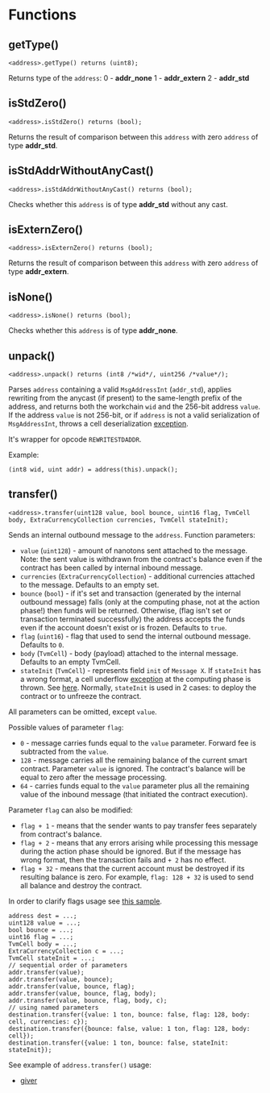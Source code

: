 # Functions

## getType()

```solidity
<address>.getType() returns (uint8);
```

Returns type of the `address`: 0 - **addr\_none** 1 - **addr\_extern** 2 - **addr\_std**

## isStdZero()

```solidity
<address>.isStdZero() returns (bool);
```

Returns the result of comparison between this `address` with zero `address` of type **addr\_std**.

## isStdAddrWithoutAnyCast()

```solidity
<address>.isStdAddrWithoutAnyCast() returns (bool);
```

Checks whether this `address` is of type **addr\_std** without any cast.

## isExternZero()

```solidity
<address>.isExternZero() returns (bool);
```

Returns the result of comparison between this `address` with zero `address` of type **addr\_extern**.

## isNone()

```solidity
<address>.isNone() returns (bool);
```

Checks whether this `address` is of type **addr\_none**.

## unpack()

```solidity
<address>.unpack() returns (int8 /*wid*/, uint256 /*value*/);
```

Parses `address` containing a valid `MsgAddressInt` (`addr_std`), applies rewriting from the anycast (if present) to the same-length prefix of the address, and returns both the workchain `wid` and the 256-bit address `value`. If the address `value` is not 256-bit, or if `address` is not a valid serialization of `MsgAddressInt`, throws a cell deserialization [exception](../../troubleshooting/tvm-exception-codes.md).

It's wrapper for opcode `REWRITESTDADDR`.

Example:

```solidity
(int8 wid, uint addr) = address(this).unpack();
```

## transfer()

```solidity
<address>.transfer(uint128 value, bool bounce, uint16 flag, TvmCell body, ExtraCurrencyCollection currencies, TvmCell stateInit);
```

Sends an internal outbound message to the `address`. Function parameters:

* `value` (`uint128`) - amount of nanotons sent attached to the message. Note: the sent value is withdrawn from the contract's balance even if the contract has been called by internal inbound message.
* `currencies` (`ExtraCurrencyCollection`) - additional currencies attached to the message. Defaults to an empty set.
* `bounce` (`bool`) - if it's set and transaction (generated by the internal outbound message) falls (only at the computing phase, not at the action phase!) then funds will be returned. Otherwise, (flag isn't set or transaction terminated successfully) the address accepts the funds even if the account doesn't exist or is frozen. Defaults to `true`.
* `flag` (`uint16`) - flag that used to send the internal outbound message. Defaults to `0`.
* `body` (`TvmCell`) - body (payload) attached to the internal message. Defaults to an empty TvmCell.
* `stateInit` (`TvmCell`) - represents field `init` of `Message X`. If `stateInit` has a wrong format, a cell underflow [exception](../../troubleshooting/tvm-exception-codes.md) at the computing phase is thrown. See [here](https://github.com/ton-blockchain/ton/blob/master/crypto/block/block.tlb#L148). Normally, `stateInit` is used in 2 cases: to deploy the contract or to unfreeze the contract.

All parameters can be omitted, except `value`.

Possible values of parameter `flag`:

* `0` - message carries funds equal to the `value` parameter. Forward fee is subtracted from the `value`.
* `128` - message carries all the remaining balance of the current smart contract. Parameter `value` is ignored. The contract's balance will be equal to zero after the message processing.
* `64` - carries funds equal to the `value` parameter plus all the remaining value of the inbound message (that initiated the contract execution).

Parameter `flag` can also be modified:

* `flag + 1` - means that the sender wants to pay transfer fees separately from contract's balance.
* `flag + 2` - means that any errors arising while processing this message during the action phase should be ignored. But if the message has wrong format, then the transaction fails and `+ 2` has no effect.
* `flag + 32` - means that the current account must be destroyed if its resulting balance is zero. For example, `flag: 128 + 32` is used to send all balance and destroy the contract.

In order to clarify flags usage see [this sample](https://github.com/tonlabs/samples/blob/master/solidity/20\_bomber.sol).

```solidity
address dest = ...;
uint128 value = ...;
bool bounce = ...;
uint16 flag = ...;
TvmCell body = ...;
ExtraCurrencyCollection c = ...;
TvmCell stateInit = ...;
// sequential order of parameters
addr.transfer(value);
addr.transfer(value, bounce);
addr.transfer(value, bounce, flag);
addr.transfer(value, bounce, flag, body);
addr.transfer(value, bounce, flag, body, c);
// using named parameters
destination.transfer({value: 1 ton, bounce: false, flag: 128, body: cell, currencies: c});
destination.transfer({bounce: false, value: 1 ton, flag: 128, body: cell});
destination.transfer({value: 1 ton, bounce: false, stateInit: stateInit});
```

See example of `address.transfer()` usage:

* [giver](https://github.com/tonlabs/samples/blob/master/solidity/7\_Giver.sol)
